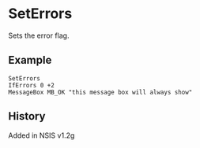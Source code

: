 # SetErrors

Sets the error flag.

## Example

	SetErrors
	IfErrors 0 +2
	MessageBox MB_OK "this message box will always show"

## History

Added in NSIS v1.2g
